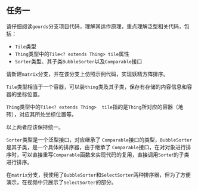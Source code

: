 ## 任务一

请仔细阅读`gourds`分支项目代码，理解其运作原理，重点理解泛型相关代码，包括：

- `Tile`类型
- `Thing`类型中的`Tile<? extends Thing> tile`属性
- `Sorter`类型、其子类`BubbleSorter`以及`Comparable`接口

请新建`matrix`分支，并在该分支上仿照示例代码，实现妖精方阵排序。

`Tile`类型相当于一个容器，可以装`thing`类及其子类，保存有存储的内容信息和容器的坐标位置。

`Thing`类型中的`Tile<? extends Thing>  tile`指的是`Thing`所对应的容器（地砖），对应其所处坐标位置等。

以上两者应该保持统一。

`Sorter`类型是一个泛型接口，对应继承了 `Comparable`接口的类型，`BubbleSorter`是其子类，是一个具体的排序器，由于继承了 `Comparable`接口，在对对象进行排序时，可以直接重写`Comparable`函数来实现代码的复用，直接调用`Sorte`r的子类进行排序。

在`matrix`分支，我使用了`BubbleSorter`和`SelectSorter`两种排序器，但为了方便演示，在视频中只展示了`SelectSorter`的部分。

